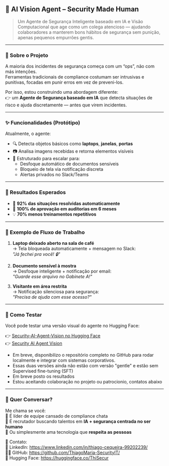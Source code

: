 ## 🤖 AI Vision Agent – Security Made Human

> Um Agente de Segurança Inteligente baseado em IA e Visão Computacional que age como um colega atencioso — ajudando colaboradores a manterem bons hábitos de segurança sem punição, apenas pequenos empurrões gentis.

---

### 📌 Sobre o Projeto

A maioria dos incidentes de segurança começa com um “ops”, não com más intenções.  
Ferramentas tradicionais de compliance costumam ser intrusivas e punitivas, focadas em punir erros em vez de preveni-los.

Por isso, estou construindo uma abordagem diferente:  
👉 um **Agente de Segurança baseado em IA** que detecta situações de risco e ajuda discretamente — antes que virem incidentes.

---

### ✨ Funcionalidades (Protótipo)

Atualmente, o agente:
- 🔍 Detecta objetos básicos como **laptops**, **janelas**, **portas**
- 📷 Analisa imagens recebidas e retorna elementos visíveis
- 🧠 Estruturado para escalar para:
  - Desfoque automático de documentos sensíveis
  - Bloqueio de tela via notificação discreta
  - Alertas privados no Slack/Teams

---

### 🎯 Resultados Esperados

- 🤖 **92% das situações resolvidas automaticamente**
- 🎯 **100% de aprovação em auditorias em 6 meses**
- 💡 **70% menos treinamentos repetitivos**

---

### 🔄 Exemplo de Fluxo de Trabalho

1. **Laptop deixado aberto na sala de café**  
   → Tela bloqueada automaticamente + mensagem no Slack:  
   _"Já fechei pra você! 🔒"_

2. **Documento sensível à mostra**  
   → Desfoque inteligente + notificação por email:  
   _"Guarde esse arquivo no Gabinete A!"_

3. **Visitante em área restrita**  
   → Notificação silenciosa para segurança:  
   _"Precisa de ajuda com esse acesso?"_

---

### 🚀 Como Testar

Você pode testar uma versão visual do agente no Hugging Face:

👉 [Security-AI-Agent-Vision no Hugging Face](https://huggingface.co/spaces/ThiSecur/Security-AI-Agent-Vision)  
👉 [Security AI Agent Vision](https://huggingface.co/spaces/ThiSecur/security-ai-agent)  
* Em breve, disponibilizo o repositório completo no GitHub para rodar localmente e integrar com sistemas corporativos.  
* Essas duas versões ainda não estão com versão "gentle" e estão sem Supervised fine-tuning (SFT)   
* Em breve posto os resultados   
* Estou aceitando colaboração no projeto ou patrocionio, contatos abaixo  

---

### 🤝 Quer Conversar?

Me chama se você:  
🔹 É líder de equipe cansado de compliance chata   
🔹 É recrutador buscando talentos em **IA + segurança centrada no ser humano**   
🔹 Ou simplesmente ama tecnologia que **respeita as pessoas**  

📧 Contato:  
💼 LinkedIn: https://www.linkedin.com/in/thiago-cequeira-99202239/  
🧑‍💻 GitHub: https://github.com/ThiagoMaria-SecurityIT/  
🤗 Hugging Face: https://huggingface.co/ThiSecur
